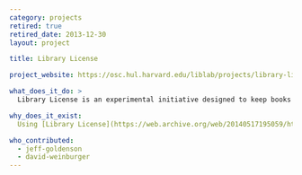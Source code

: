 ```yaml
---
category: projects
retired: true
retired_date: 2013-12-30
layout: project

title: Library License

project_website: https://osc.hul.harvard.edu/liblab/projects/library-license

what_does_it_do: >
  Library License is an experimental initiative designed to keep books available to readers even after they have ceased to be commercially viable.

why_does_it_exist:
  Using [Library License](https://web.archive.org/web/20140517195059/http://librarylicense.org/), an author can negotiate a contractual rider with a publisher that gives books a second life. Once a Library License comes into effect, a digital copy of the book is made available to participating libraries. The project envisions a secure, rights-managed distribution system and a mechanism for triggering legal access when a Library License comes into effect.

who_contributed:
  - jeff-goldenson
  - david-weinburger
---
```

